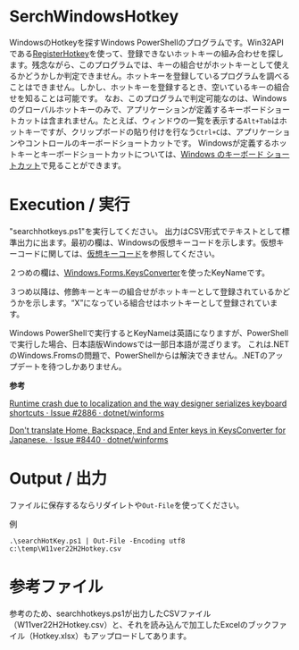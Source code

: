 # SerchWindowsHotkey
WindowsのHotkeyを探すWindows PowerShellのプログラムです。Win32APIである[RegisterHotkey](https://docs.microsoft.com/en-us/windows/win32/api/winuser/nf-winuser-registerhotkey "RegisterHotKey function (winuser.h)")を使って、登録できないホットキーの組み合わせを探します。残念ながら、このプログラムでは、キーの組合せがホットキーとして使えるかどうかしか判定できません。ホットキーを登録しているプログラムを調べることはできません。しかし、ホットキーを登録するとき、空いているキーの組合せを知ることは可能です。
なお、このプログラムで判定可能なのは、Windowsのグローバルホットキーのみで、アプリケーションが定義するキーボードショートカットは含まれません。たとえば、ウィンドウの一覧を表示する`Alt+Tab`はホットキーですが、クリップボードの貼り付けを行なう`Ctrl+C`は、アプリケーションやコントロールのキーボードショートカットです。
Windowsが定義するホットキーとキーボードショートカットについては、[Windows のキーボード ショートカット](https://support.microsoft.com/ja-jp/windows/windows-%E3%81%AE%E3%82%AD%E3%83%BC%E3%83%9C%E3%83%BC%E3%83%89-%E3%82%B7%E3%83%A7%E3%83%BC%E3%83%88%E3%82%AB%E3%83%83%E3%83%88-dcc61a57-8ff0-cffe-9796-cb9706c75eec)で見ることができます。
# Execution / 実行
"searchhotkeys.ps1"を実行してください。
出力はCSV形式でテキストとして標準出力に出ます。最初の欄は、Windowsの仮想キーコードを示します。仮想キーコードに関しては、[仮想キーコード](https://learn.microsoft.com/ja-jp/windows/win32/inputdev/virtual-key-codes?source=recommendations)を参照してください。

２つめの欄は、[Windows.Forms.KeysConverter](https://learn.microsoft.com/ja-jp/dotnet/api/system.windows.forms.keysconverter?view=windowsdesktop-7.0)を使ったKeyNameです。

３つめ以降は、修飾キーとキーの組合せがホットキーとして登録されているかどうかを示します。“X”になっている組合せはホットキーとして登録されています。

Windows PowerShellで実行するとKeyNameは英語になりますが、PowerShellで実行した場合、日本語版Windowsでは一部日本語が混ざります。
これは.NETのWindows.Fromsの問題で、PowerShellからは解決できません。.NETのアップデートを待つしかありません。

**参考**

[Runtime crash due to localization and the way designer serializes keyboard shortcuts · Issue #2886 · dotnet/winforms](https://github.com/dotnet/winforms/issues/2886)

[Don't translate Home, Backspace, End and Enter keys in KeysConverter for Japanese. · Issue #8440 · dotnet/winforms](https://github.com/dotnet/winforms/issues/8440)

# Output / 出力

ファイルに保存するならリダイレトや`Out-File`を使ってください。

例

    .\searchHotKey.ps1 | Out-File -Encoding utf8 c:\temp\W11ver22H2Hotkey.csv

# 参考ファイル
参考のため、searchhotkeys.ps1が出力したCSVファイル（W11ver22H2Hotkey.csv）と、それを読み込んで加工したExcelのブックファイル（Hotkey.xlsx）もアップロードしてあります。

